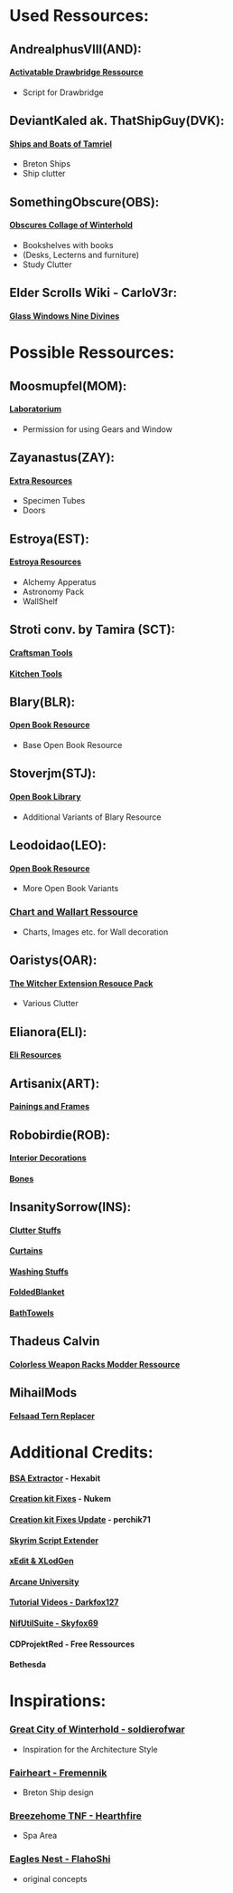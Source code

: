 # Used Ressources:

## AndrealphusVIII(AND):
#### [Activatable Drawbridge Ressource](https://www.nexusmods.com/skyrim/mods/89732) 
* Script for Drawbridge

## DeviantKaled ak. ThatShipGuy(DVK):
#### [Ships and Boats of Tamriel](https://www.nexusmods.com/skyrimspecialedition/mods/41653)
* Breton Ships
* Ship clutter

## SomethingObscure(OBS):
#### [Obscures Collage of Winterhold](https://www.nexusmods.com/skyrimspecialedition/mods/20514)
* Bookshelves with books
* (Desks, Lecterns and furniture)
* Study Clutter

## Elder Scrolls Wiki - CarloV3r:
#### [Glass Windows Nine Divines](https://elderscrolls.fandom.com/wiki/Nine_Divines?file=Nine_Divines_Stained_Glass.png)


# Possible Ressources:
## Moosmupfel(MOM):
#### [Laboratorium](https://www.nexusmods.com/skyrimspecialedition/mods/30515)
* Permission for using Gears and Window


## Zayanastus(ZAY):
#### [Extra Resources](https://www.nexusmods.com/skyrim/mods/95648)
* Specimen Tubes
* Doors

## Estroya(EST):
#### [Estroya Resources](https://www.nexusmods.com/skyrim/mods/89291)
* Alchemy Apperatus
* Astronomy Pack
* WallShelf

## Stroti conv. by Tamira (SCT):
#### [Craftsman Tools](https://www.nexusmods.com/skyrimspecialedition/mods/4080)

#### [Kitchen Tools](https://www.nexusmods.com/skyrimspecialedition/mods/3787)

## Blary(BLR):
#### [Open Book Resource](https://www.nexusmods.com/skyrim/mods/14134)
* Base Open Book Resource

## Stoverjm(STJ):
#### [Open Book Library](https://www.nexusmods.com/skyrim/mods/42362/) 
* Additional Variants of Blary Resource

## Leodoidao(LEO):
#### [Open Book Resource](https://www.nexusmods.com/skyrimspecialedition/mods/61985)
* More Open Book Variants

### [Chart and Wallart Ressource](https://www.nexusmods.com/skyrimspecialedition/mods/61988)
* Charts, Images etc. for Wall decoration


## Oaristys(OAR):
#### [The Witcher Extension Resouce Pack](https://www.nexusmods.com/skyrim/mods/68755?tab=description)
* Various Clutter

## Elianora(ELI):
#### [Eli Resources](https://www.nexusmods.com/skyrim/mods/53192)

## Artisanix(ART):
#### [Painings and Frames](https://www.nexusmods.com/skyrim/mods/17423)

## Robobirdie(ROB):
#### [Interior Decorations](https://www.nexusmods.com/skyrim/mods/94821) 

#### [Bones](https://www.nexusmods.com/skyrim/mods/94817)

## InsanitySorrow(INS):
#### [Clutter Stuffs](http://tesalliance.org/forums/index.php?/files/file/1319-insanitys-clutter-stuffs/)

#### [Curtains](http://tesalliance.org/forums/index.php?/files/file/1437-insanitys-curtains/)

#### [Washing Stuffs](http://tesalliance.org/forums/index.php?/files/file/1325-insanitys-washing-stuffs/)

#### [FoldedBlanket](http://tesalliance.org/forums/index.php?/files/file/1452-insanitys-folded-blankets/)

#### [BathTowels](http://tesalliance.org/forums/index.php?/files/file/1448-insanitys-bath-towels/)

## Thadeus Calvin
#### [Colorless Weapon Racks Modder Ressource](https://www.nexusmods.com/skyrimspecialedition/mods/80386?tab=description)

## MihailMods
#### [Felsaad Tern Replacer](https://www.nexusmods.com/skyrimspecialedition/mods/75210)



# Additional Credits:

#### [BSA Extractor](https://www.nexusmods.com/skyrimspecialedition/mods/974) - Hexabit

#### [Creation kit Fixes](https://www.nexusmods.com/skyrimspecialedition/mods/20061) - Nukem

#### [Creation kit Fixes Update](https://www.nexusmods.com/skyrimspecialedition/mods/71371) - perchik71

#### [Skyrim Script Extender](https://skse.silverlock.org/?ref=hackernoon.com)

#### [xEdit & XLodGen](https://tes5edit.github.io/)

#### [Arcane University](https://beyondskyrim.org/au)

#### [Tutorial Videos - Darkfox127](https://www.darkfox127.co.uk/)

#### [NifUtilSuite - Skyfox69](https://github.com/skyfox69/NifUtilsSuite)

#### CDProjektRed - Free Ressources

#### Bethesda



# Inspirations:
### [Great City of Winterhold - soldierofwar](https://www.nexusmods.com/skyrimspecialedition/mods/17127)
* Inspiration for the Architecture Style

### [Fairheart - Fremennik](https://www.nexusmods.com/skyrimspecialedition/mods/76358)
* Breton Ship design

### [Breezehome TNF - Hearthfire](https://www.nexusmods.com/skyrim/mods/31222)
* Spa Area

### [Eagles Nest - FlahoShi](https://www.nexusmods.com/skyrim/mods/34834)
* original concepts
